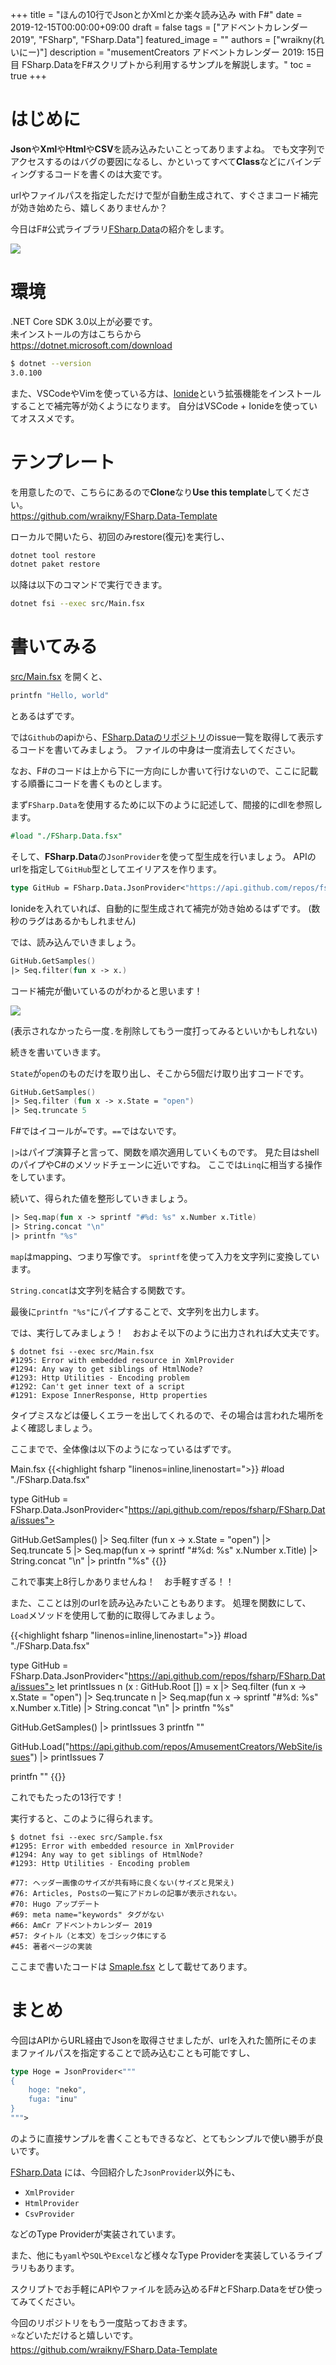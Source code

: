 +++
title =  "ほんの10行でJsonとかXmlとか楽々読み込み with F#"
date = 2019-12-15T00:00:00+09:00
draft = false
tags = ["アドベントカレンダー2019", "FSharp", "FSharp.Data"]
featured_image = ""
authors = ["wraikny(れいにー)"]
description = "musementCreators アドベントカレンダー 2019: 15日目 FSharp.DataをF#スクリプトから利用するサンプルを解説します。"
toc = true
+++

# はじめに
**Json**や**Xml**や**Html**や**CSV**を読み込みたいことってありますよね。
でも文字列でアクセスするのはバグの要因になるし、かといってすべて**Class**などにバインディングするコードを書くのは大変です。

urlやファイルパスを指定しただけで型が自動生成されて、すぐさまコード補完が効き始めたら、嬉しくありませんか？

今日はF#公式ライブラリ[FSharp.Data](http://fsharp.github.io/FSharp.Data/)の紹介をします。

![](/images/acac2019/15_fsharp-data-github.png)

# 環境
.NET Core SDK 3.0以上が必要です。  
未インストールの方はこちらから  
https://dotnet.microsoft.com/download

```bash
$ dotnet --version
3.0.100
```

また、VSCodeやVimを使っている方は、[Ionide](http://ionide.io/)という拡張機能をインストールすることで補完等が効くようになります。
自分はVSCode + Ionideを使っていてオススメです。

# テンプレート
を用意したので、こちらにあるので**Clone**なり**Use this template**してください。  
https://github.com/wraikny/FSharp.Data-Template  

ローカルで開いたら、初回のみrestore(復元)を実行し、

```bash
dotnet tool restore
dotnet paket restore
```

以降は以下のコマンドで実行できます。

```bash
dotnet fsi --exec src/Main.fsx
```

# 書いてみる

[src/Main.fsx](https://github.com/wraikny/FSharp.Data-Template/blob/master/src/Main.fsx)
を開くと、

```fsharp
printfn "Hello, world"
```

とあるはずです。

では`Github`のapiから、[FSharp.Dataのリポジトリ](https://github.com/fsharp/FSharp.Data)のissue一覧を取得して表示するコードを書いてみましょう。
ファイルの中身は一度消去してください。

なお、F#のコードは上から下に一方向にしか書いて行けないので、ここに記載する順番にコードを書くものとします。

まず`FSharp.Data`を使用するために以下のように記述して、間接的にdllを参照します。

```fsharp
#load "./FSharp.Data.fsx"
```

そして、**FSharp.Data**の`JsonProvider`を使って型生成を行いましょう。
APIのurlを指定して`GitHub`型としてエイリアスを作ります。

```fsharp
type GitHub = FSharp.Data.JsonProvider<"https://api.github.com/repos/fsharp/FSharp.Data/issues">
```

Ionideを入れていれば、自動的に型生成されて補完が効き始めるはずです。
(数秒のラグはあるかもしれません)

では、読み込んでいきましょう。

```fsharp
GitHub.GetSamples()
|> Seq.filter(fun x -> x.)
```


コード補完が働いているのがわかると思います！

![](/images/acac2019/15_fsharp-data-github.png)

(表示されなかったら一度`.`を削除してもう一度打ってみるといいかもしれない)

続きを書いていきます。

`State`が`open`のものだけを取り出し、そこから5個だけ取り出すコードです。

```fsharp
GitHub.GetSamples()
|> Seq.filter (fun x -> x.State = "open")
|> Seq.truncate 5
```

F#ではイコールが`=`です。`==`ではないです。

`|>`はパイプ演算子と言って、関数を順次適用していくものです。
見た目はshellのパイプやC#のメソッドチェーンに近いですね。
ここでは`Linq`に相当する操作をしています。

続いて、得られた値を整形していきましょう。

```fsharp
|> Seq.map(fun x -> sprintf "#%d: %s" x.Number x.Title)
|> String.concat "\n"
|> printfn "%s"
```

`map`はmapping、つまり写像です。
`sprintf`を使って入力を文字列に変換しています。

`String.concat`は文字列を結合する関数です。

最後に`printfn "%s"`にパイプすることで、文字列を出力します。

では、実行してみましょう！　おおよそ以下のように出力されれば大丈夫です。

```
$ dotnet fsi --exec src/Main.fsx
#1295: Error with embedded resource in XmlProvider
#1294: Any way to get siblings of HtmlNode?
#1293: Http Utilities - Encoding problem
#1292: Can't get inner text of a script
#1291: Expose InnerResponse, Http properties
```

タイプミスなどは優しくエラーを出してくれるので、その場合は言われた場所をよく確認しましょう。

ここまでで、全体像は以下のようになっているはずです。

Main.fsx
{{<highlight fsharp "linenos=inline,linenostart=">}}
#load "./FSharp.Data.fsx"

type GitHub = FSharp.Data.JsonProvider<"https://api.github.com/repos/fsharp/FSharp.Data/issues">

GitHub.GetSamples()
|> Seq.filter (fun x -> x.State = "open")
|> Seq.truncate 5
|> Seq.map(fun x -> sprintf "#%d: %s" x.Number x.Title)
|> String.concat "\n"
|> printfn "%s"
{{</highlight>}}

これで事実上8行しかありませんね！　お手軽すぎる！！

また、こことは別のurlを読み込みたいこともあります。
処理を関数にして、`Load`メソッドを使用して動的に取得してみましょう。

{{<highlight fsharp "linenos=inline,linenostart=">}}
#load "./FSharp.Data.fsx"

type GitHub = FSharp.Data.JsonProvider<"https://api.github.com/repos/fsharp/FSharp.Data/issues">
let printIssues n (x : GitHub.Root []) =
  x |> Seq.filter (fun x -> x.State = "open")
    |> Seq.truncate n
    |> Seq.map(fun x -> sprintf "#%d: %s" x.Number x.Title)
    |> String.concat "\n"
    |> printfn "%s"

GitHub.GetSamples() |> printIssues 3
printfn ""

GitHub.Load("https://api.github.com/repos/AmusementCreators/WebSite/issues")
|> printIssues 7

printfn ""
{{</highlight>}}

これでもたったの13行です！

実行すると、このように得られます。

```
$ dotnet fsi --exec src/Sample.fsx
#1295: Error with embedded resource in XmlProvider
#1294: Any way to get siblings of HtmlNode?
#1293: Http Utilities - Encoding problem

#77: ヘッダー画像のサイズが共有時に良くない(サイズと見栄え)
#76: Articles, Postsの一覧にアドカレの記事が表示されない。
#70: Hugo アップデート
#69: meta name="keywords" タグがない
#66: AmCr アドベントカレンダー 2019
#57: タイトル（と本文）をゴシック体にする
#45: 著者ページの実装
```

ここまで書いたコードは
[Smaple.fsx](https://github.com/wraikny/FSharp.Data-Template/blob/master/src/Sample.fsx)
として載せてあります。

# まとめ
今回はAPIからURL経由でJsonを取得させましたが、urlを入れた箇所にそのままファイルパスを指定することで読み込むことも可能ですし、

```fsharp
type Hoge = JsonProvider<"""
{
    hoge: "neko",
    fuga: "inu"
}
""">
```

のように直接サンプルを書くこともできるなど、とてもシンプルで使い勝手が良いです。

[FSharp.Data]()
には、今回紹介した`JsonProvider`以外にも、

- `XmlProvider`
- `HtmlProvider`
- `CsvProvider`

などのType Providerが実装されています。

また、他にも`yaml`や`SQL`や`Excel`など様々なType Providerを実装しているライブラリもあります。

スクリプトでお手軽にAPIやファイルを読み込めるF#とFSharp.Dataをぜひ使ってみてください。

今回のリポジトリをもう一度貼っておきます。  
:star:などいただけると嬉しいです。  
https://github.com/wraikny/FSharp.Data-Template  